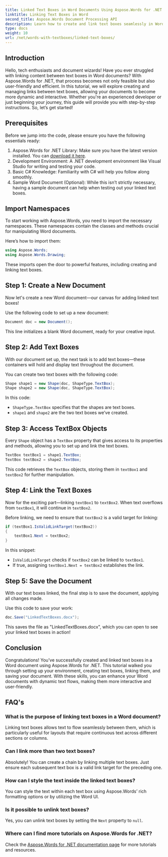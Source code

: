 ```yaml
---
title: Linked Text Boxes in Word Documents Using Aspose.Words for .NET
linktitle: Linking Text Boxes in Word
second_title: Aspose.Words Document Processing API
description: Learn how to create and link text boxes seamlessly in Word documents with Aspose.Words for .NET. Follow our detailed guide for effortless content flow and professional results.
type: docs
weight: 10
url: /net/words-with-textboxes/linked-text-boxes/
---
```

## Introduction

Hello, tech enthusiasts and document wizards! Have you ever struggled with linking content between text boxes in Word documents? With Aspose.Words for .NET, that process becomes not only feasible but also user-friendly and efficient. In this tutorial, we will explore creating and managing links between text boxes, allowing your documents to become more dynamic and interactive. Whether you're an experienced developer or just beginning your journey, this guide will provide you with step-by-step instructions. So, let’s get started!

## Prerequisites

Before we jump into the code, please ensure you have the following essentials ready:

1. Aspose.Words for .NET Library: Make sure you have the latest version installed. You can [download it here](https://releases.aspose.com/words/net/).
2. Development Environment: A .NET development environment like Visual Studio for writing and testing your code.
3. Basic C# Knowledge: Familiarity with C# will help you follow along smoothly.
4. Sample Word Document (Optional): While this isn’t strictly necessary, having a sample document can help when testing out your linked text boxes.

## Import Namespaces

To start working with Aspose.Words, you need to import the necessary namespaces. These namespaces contain the classes and methods crucial for manipulating Word documents.

Here’s how to import them:

```csharp
using Aspose.Words;
using Aspose.Words.Drawing;
```

These imports open the door to powerful features, including creating and linking text boxes.

## Step 1: Create a New Document

Now let's create a new Word document—our canvas for adding linked text boxes!

Use the following code to set up a new document:

```csharp
Document doc = new Document();
```

This line initializes a blank Word document, ready for your creative input.

## Step 2: Add Text Boxes

With our document set up, the next task is to add text boxes—these containers will hold and display text throughout the document.

You can create two text boxes with the following code:

```csharp
Shape shape1 = new Shape(doc, ShapeType.TextBox);
Shape shape2 = new Shape(doc, ShapeType.TextBox);
```

In this code:
- `ShapeType.TextBox` specifies that the shapes are text boxes.
- `shape1` and `shape2` are the two text boxes we’ve created.

## Step 3: Access TextBox Objects

Every `Shape` object has a `TextBox` property that gives access to its properties and methods, allowing you to set up and link the text boxes.

```csharp
TextBox textBox1 = shape1.TextBox;
TextBox textBox2 = shape2.TextBox;
```

This code retrieves the `TextBox` objects, storing them in `textBox1` and `textBox2` for further manipulation.

## Step 4: Link the Text Boxes

Now for the exciting part—linking `textBox1` to `textBox2`. When text overflows from `textBox1`, it will continue in `textBox2`.

Before linking, we need to ensure that `textBox2` is a valid target for linking:

```csharp
if (textBox1.IsValidLinkTarget(textBox2))
{
    textBox1.Next = textBox2;
}
```

In this snippet:
- `IsValidLinkTarget` checks if `textBox2` can be linked to `textBox1`.
- If true, assigning `textBox1.Next = textBox2` establishes the link.

## Step 5: Save the Document

With our text boxes linked, the final step is to save the document, applying all changes made.

Use this code to save your work:

```csharp
doc.Save("LinkedTextBoxes.docx");
```

This saves the file as "LinkedTextBoxes.docx", which you can open to see your linked text boxes in action!

## Conclusion

Congratulations! You’ve successfully created and linked text boxes in a Word document using Aspose.Words for .NET. This tutorial walked you through setting up your environment, creating text boxes, linking them, and saving your document. With these skills, you can enhance your Word documents with dynamic text flows, making them more interactive and user-friendly.

## FAQ's

### What is the purpose of linking text boxes in a Word document?  
Linking text boxes allows text to flow seamlessly between them, which is particularly useful for layouts that require continuous text across different sections or columns.

### Can I link more than two text boxes?  
Absolutely! You can create a chain by linking multiple text boxes. Just ensure each subsequent text box is a valid link target for the preceding one.

### How can I style the text inside the linked text boxes?  
You can style the text within each text box using Aspose.Words’ rich formatting options or by utilizing the Word UI.

### Is it possible to unlink text boxes?  
Yes, you can unlink text boxes by setting the `Next` property to `null`.

### Where can I find more tutorials on Aspose.Words for .NET?  
Check the [Aspose.Words for .NET documentation page](https://reference.aspose.com/words/net/) for more tutorials and resources.
